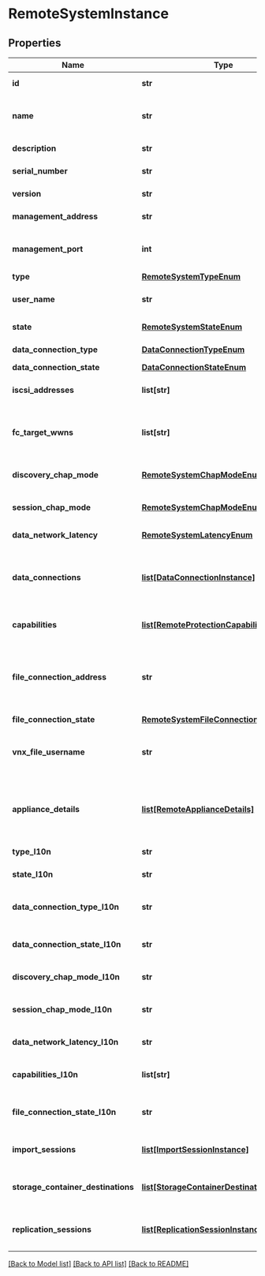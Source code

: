# RemoteSystemInstance

## Properties
Name | Type | Description | Notes
------------ | ------------- | ------------- | -------------
**id** | **str** | Unique identifier of the remote system instance.  | [optional] 
**name** | **str** | User-specified name of the remote system instance.   This property supports case-insensitive filtering. | [optional] 
**description** | **str** | User-specified description of the remote system instance.  | [optional] 
**serial_number** | **str** | Serial number of the remote system instance.  | [optional] 
**version** | **str** | Version of the remote system.  Was added in version 2.0.0.0. | [optional] 
**management_address** | **str** | Management address of the remote system instance.  | [optional] 
**management_port** | **int** | Management port of PowerMax/VMAX remote system.  Was added in version 3.0.0.0. | [optional] 
**type** | [**RemoteSystemTypeEnum**](RemoteSystemTypeEnum.md) | Type of the remote system.  | [optional] 
**user_name** | **str** | Username used to access the non-PowerStore remote systems.  | [optional] 
**state** | [**RemoteSystemStateEnum**](RemoteSystemStateEnum.md) | Current state of the remote system.  | [optional] 
**data_connection_type** | [**DataConnectionTypeEnum**](DataConnectionTypeEnum.md) | Type of the data connection.  Was added in version 3.0.0.0. | [optional] 
**data_connection_state** | [**DataConnectionStateEnum**](DataConnectionStateEnum.md) | State of the data connection.  | [optional] 
**iscsi_addresses** | **list[str]** | iSCSI target addresses for the data connection to the remote system.  | [optional] 
**fc_target_wwns** | **list[str]** | FC target WWN discovered by Powerstore for the data connection to the remote system.  Was added in version 3.0.0.0. | [optional] 
**discovery_chap_mode** | [**RemoteSystemChapModeEnum**](RemoteSystemChapModeEnum.md) | Discovery chap mode for the non-PowerStore remote system.  | [optional] 
**session_chap_mode** | [**RemoteSystemChapModeEnum**](RemoteSystemChapModeEnum.md) | Session chap mode for the non-PowerStore remote system.  | [optional] 
**data_network_latency** | [**RemoteSystemLatencyEnum**](RemoteSystemLatencyEnum.md) | Network latency for the remote system.  | [optional] 
**data_connections** | [**list[DataConnectionInstance]**](DataConnectionInstance.md) | List of data connections from each appliance in the local cluster to target address.   Filtering on the fields of this embedded resource is not supported. | [optional] 
**capabilities** | [**list[RemoteProtectionCapabilityEnum]**](RemoteProtectionCapabilityEnum.md) | List of remote protection capabilities.  Was added in version 3.0.0.0. | [optional] 
**file_connection_address** | **str** | A public IPv4 or IPv6 address of a file remote system instance. File mobility network cluster IP address for PowerStore. Control station address for VNX2.  Was added in version 3.0.0.0. | [optional] 
**file_connection_state** | [**RemoteSystemFileConnectionStateEnum**](RemoteSystemFileConnectionStateEnum.md) |  Was added in version 3.0.0.0. | [optional] 
**vnx_file_username** | **str** | User-specified VNX NAS administrator username. nasadmin account is preferred for file import.  Was added in version 3.0.0.0. | [optional] 
**appliance_details** | [**list[RemoteApplianceDetails]**](RemoteApplianceDetails.md) | Details of all the appliances of the remote PowerStore system.  Was added in version 3.0.0.0.  Filtering on the fields of this embedded resource is not supported. | [optional] 
**type_l10n** | **str** | Localized message string corresponding to type | [optional] 
**state_l10n** | **str** | Localized message string corresponding to state | [optional] 
**data_connection_type_l10n** | **str** | Localized message string corresponding to data_connection_type Was added in version 3.0.0.0. | [optional] 
**data_connection_state_l10n** | **str** | Localized message string corresponding to data_connection_state | [optional] 
**discovery_chap_mode_l10n** | **str** | Localized message string corresponding to discovery_chap_mode | [optional] 
**session_chap_mode_l10n** | **str** | Localized message string corresponding to session_chap_mode | [optional] 
**data_network_latency_l10n** | **str** | Localized message string corresponding to data_network_latency | [optional] 
**capabilities_l10n** | **list[str]** | Localized message array corresponding to capabilities Was added in version 3.0.0.0. | [optional] 
**file_connection_state_l10n** | **str** | Localized message string corresponding to file_connection_state Was added in version 3.0.0.0. | [optional] 
**import_sessions** | [**list[ImportSessionInstance]**](ImportSessionInstance.md) | This is the inverse of the resource type import_session association. | [optional] 
**storage_container_destinations** | [**list[StorageContainerDestinationInstance]**](StorageContainerDestinationInstance.md) | This is the inverse of the resource type storage_container_destination association. | [optional] 
**replication_sessions** | [**list[ReplicationSessionInstance]**](ReplicationSessionInstance.md) | This is the inverse of the resource type replication_session association. | [optional] 

[[Back to Model list]](../README.md#documentation-for-models) [[Back to API list]](../README.md#documentation-for-api-endpoints) [[Back to README]](../README.md)


